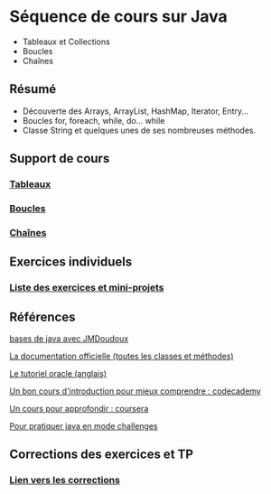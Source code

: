 # Séquence de cours sur Java

- Tableaux et Collections
- Boucles
- Chaînes

## Résumé

- Découverte des Arrays, ArrayList, HashMap, Iterator, Entry...
- Boucles for, foreach, while, do... while
- Classe String et quelques unes de ses nombreuses méthodes.

## Support de cours

### [Tableaux](tableaux-java.md)
### [Boucles](boucles-java.md)
### [Chaînes](chaines-java.md)

## Exercices individuels

### [Liste des exercices et mini-projets](exercices.md)

## Références

[bases de java avec JMDoudoux](https://www.jmdoudoux.fr/java/dej/indexavecframes.htm)

[La documentation officielle (toutes les classes et méthodes)](https://docs.oracle.com/javase/8/docs/api/)

[Le tutoriel oracle (anglais)](https://docs.oracle.com/javase/tutorial/java/index.html)

[Un bon cours d'introduction pour mieux comprendre : codecademy](https://www.codecademy.com/learn/learn-java)

[Un cours pour approfondir : coursera](https://www.coursera.org/learn/initiation-programmation-java)

[Pour pratiquer java en mode challenges](https://www.hackerrank.com/domains/java?filters%5Bdifficulty%5D%5B%5D=easy)

## Corrections des exercices et TP

### [Lien vers les corrections](corrections/README.md)
